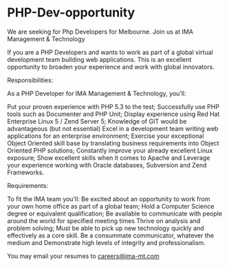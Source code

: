 # PHP-Dev-opportunity
We are seeking for Php Developers for Melbourne. Join us at IMA Management &amp; Technology

If you are a PHP Developers and wants to work as part of a global virtual development team building web applications. 
This is an excellent opportunity to broaden your experience and work with global innovators. 

Responsibilities: 

As a PHP Developer for IMA Management & Technology, you’ll:

Put your proven experience with PHP 5.3 to the test;
Successfully use PHP tools such as Documenter and PHP Unit;
Display experience using Red Hat Enterprise Linux 5 / Zend Server 5; 
Knowledge of GIT would be advantageous (but not essential)
Excel in a development team writing web applications for an enterprise environment;
Exercise your exceptional Object Oriented skill base by translating business requirements into Object Oriented PHP solutions;
Constantly improve your already excellent Linux exposure;
Show excellent skills when it comes to Apache and
Leverage your experience working with Oracle databases, Subversion and Zend Frameworks.

Requirements:

To fit the IMA team you'll:
Be excited about an opportunity to work from your own home office as part of a global team;
Hold a Computer Science degree or equivalent qualification;
Be available to communicate with people around the world for specified meeting times
Thrive on analysis and problem solving; 
Must be able to pick up new technology quickly and effectively as a core skill.
Be a consummate communicator, whatever the medium and
Demonstrate high levels of integrity and professionalism.

You may email your resumes to careers@ima-mt.com
